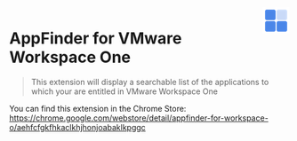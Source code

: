 <img src="icons/icon48.png" align="right" />

# AppFinder for VMware Workspace One
>This extension will display a searchable list of the applications to which your are entitled in VMware Workspace One

You can find this extension in the Chrome Store: https://chrome.google.com/webstore/detail/appfinder-for-workspace-o/aehfcfgkfhkaclkhjhonjoabaklkpggc

